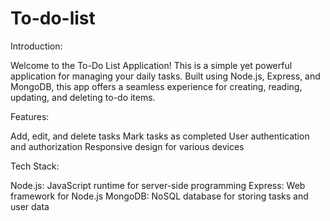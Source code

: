 # To-do-list

Introduction:

Welcome to the To-Do List Application! This is a simple yet powerful application for managing your daily tasks. Built using Node.js, Express, and MongoDB, this app offers a seamless experience for creating, reading, updating, and deleting to-do items.

Features:

Add, edit, and delete tasks
Mark tasks as completed
User authentication and authorization
Responsive design for various devices

Tech Stack:

Node.js: JavaScript runtime for server-side programming
Express: Web framework for Node.js
MongoDB: NoSQL database for storing tasks and user data
